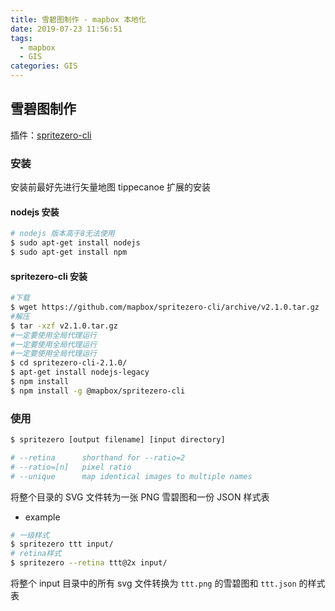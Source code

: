 ```yaml
---
title: 雪碧图制作 - mapbox 本地化
date: 2019-07-23 11:56:51
tags:
  - mapbox
  - GIS
categories: GIS
---
```


## 雪碧图制作

插件：[spritezero-cli](https://github.com/mapbox/spritezero-cli)

<!-- more -->

### 安装

安装前最好先进行矢量地图 tippecanoe 扩展的安装

#### nodejs 安装

```sh
# nodejs 版本高于8无法使用
$ sudo apt-get install nodejs
$ sudo apt-get install npm
```

#### spritezero-cli 安装

```sh
#下载
$ wget https://github.com/mapbox/spritezero-cli/archive/v2.1.0.tar.gz
#解压
$ tar -xzf v2.1.0.tar.gz
#一定要使用全局代理运行
#一定要使用全局代理运行
#一定要使用全局代理运行
$ cd spritezero-cli-2.1.0/
$ apt-get install nodejs-legacy
$ npm install
$ npm install -g @mapbox/spritezero-cli
```

### 使用

```sh
$ spritezero [output filename] [input directory]

# --retina      shorthand for --ratio=2
# --ratio=[n]   pixel ratio
# --unique      map identical images to multiple names
```

将整个目录的 SVG 文件转为一张 PNG 雪碧图和一份 JSON 样式表

- example

```sh
# 一级样式
$ spritezero ttt input/
# retina样式
$ spritezero --retina ttt@2x input/
```

将整个 input 目录中的所有 svg 文件转换为 `ttt.png` 的雪碧图和 `ttt.json` 的样式表
